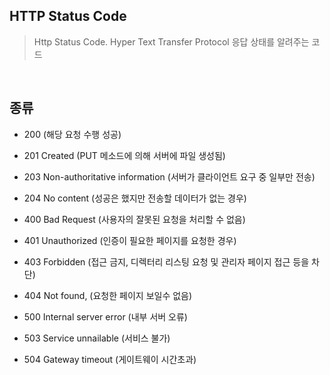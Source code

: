 ## HTTP Status Code

> Http Status Code. Hyper Text Transfer Protocol 응답 상태를 알려주는 코드

<br />

## 종류

- 200 (해당 요청 수행 성공)

- 201 Created (PUT 메소드에 의해 서버에 파일 생성됨)

- 203 Non-authoritative information (서버가 클라이언트 요구 중 일부만 전송)

- 204 No content (성공은 했지만 전송할 데이터가 없는 경우)

- 400 Bad Request (사용자의 잘못된 요청을 처리할 수 없음)

- 401 Unauthorized (인증이 필요한 페이지를 요청한 경우)

- 403 Forbidden (접근 금지, 디렉터리 리스팅 요청 및 관리자 페이지 접근 등을 차단)

- 404 Not found, (요청한 페이지 보일수 없음)

- 500 Internal server error (내부 서버 오류)

- 503 Service unnailable (서비스 불가)

- 504 Gateway timeout (게이트웨이 시간초과)

<br />
